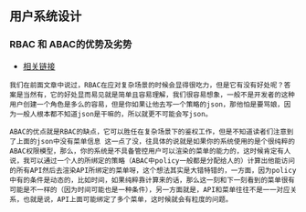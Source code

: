 ## 用户系统设计
### RBAC 和 ABAC的优势及劣势
- [相关链接](https://mp.weixin.qq.com/s/bG_7bIIO7NUNC1j0fP1TGQ)
```textmate
我们在前面文章中说过，RBAC在应对复杂场景的时候会显得很吃力，但是它有没有好处呢？答案是当然有，它的好处显而易见就是简单且容易理解，我们很容易想象，一般不是开发者的这种用户创建一个角色是多么的容易，但是你如果让他去写一个策略的json，那他怕是要骂娘，因为一般人根本都不知道json是干嘛的，所以就更不可能会写json。

ABAC的优点就是RBAC的缺点，它可以胜任在复杂场景下的鉴权工作，但是不知道读者们注意到了上面的json中没有菜单信息 这一点了没，往具体的说就是如果你的系统使用的是个很纯粹的ABAC权限模型，那么，你的系统是不具备管控用户可以渲染的菜单的能力的，这时候肯定有人说，我可以通过一个人的所绑定的策略（ABAC中policy一般都是分配给人的）计算出他能访问的所有API然后去渲染API所绑定的菜单呀，这个想法其实是大错特错的，一方面，因为policy中有的条件是动态的，比如时间，如果纯粹靠计算来的话，那么这一刻和下一刻看到的菜单很有可能是不一样的（因为时间可能也是一种条件），另一方面就是，API和菜单往往不是一一对应关系，也就是说，API上面可能绑定了多个菜单，这时候就会有粒度的问题。
```
